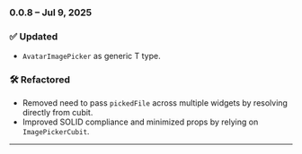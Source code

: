 ### 0.0.8 – Jul 9, 2025

### ✅ Updated

* `AvatarImagePicker` as generic T type.

### 🛠️ Refactored

* Removed need to pass `pickedFile` across multiple widgets by resolving directly from cubit.
* Improved SOLID compliance and minimized props by relying on `ImagePickerCubit`.

---

